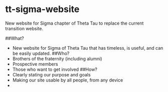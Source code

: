 # tt-sigma-website
New website for Sigma chapter of Theta Tau to replace the current transition website.

##What?
- New website for Sigma of Theta Tau that has timeless, is useful, and can be easily updated.
##Who?
- Brothers of the fraternity (including alumni)
- Prospective members
- Those who want to get involved
##How?
- Clearly stating our purpose and goals
- Making our site usable by all people, from any device
- 
